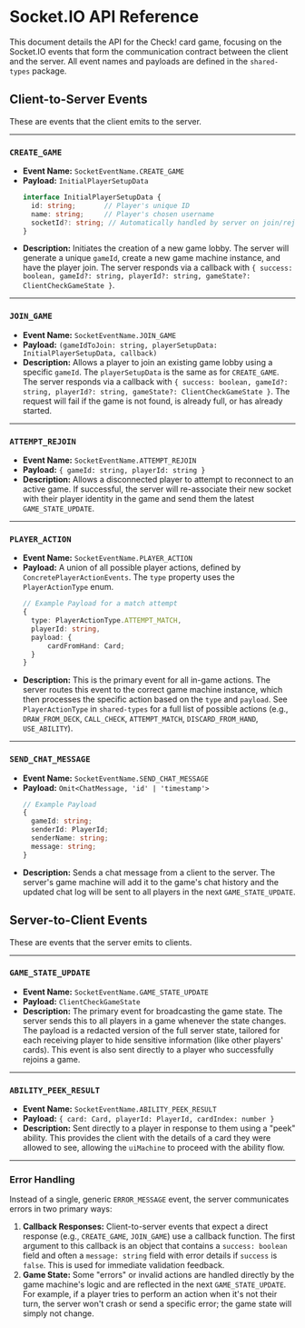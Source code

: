 # Socket.IO API Reference

This document details the API for the Check! card game, focusing on the Socket.IO events that form the communication contract between the client and the server. All event names and payloads are defined in the `shared-types` package.

## Client-to-Server Events

These are events that the client emits to the server.

---

### `CREATE_GAME`

*   **Event Name:** `SocketEventName.CREATE_GAME`
*   **Payload:** `InitialPlayerSetupData`
    ```typescript
    interface InitialPlayerSetupData {
      id: string;       // Player's unique ID
      name: string;     // Player's chosen username
      socketId?: string; // Automatically handled by server on join/rejoin
    }
    ```
*   **Description:** Initiates the creation of a new game lobby. The server will generate a unique `gameId`, create a new game machine instance, and have the player join. The server responds via a callback with `{ success: boolean, gameId?: string, playerId?: string, gameState?: ClientCheckGameState }`.

---

### `JOIN_GAME`

*   **Event Name:** `SocketEventName.JOIN_GAME`
*   **Payload:** `(gameIdToJoin: string, playerSetupData: InitialPlayerSetupData, callback)`
*   **Description:** Allows a player to join an existing game lobby using a specific `gameId`. The `playerSetupData` is the same as for `CREATE_GAME`. The server responds via a callback with `{ success: boolean, gameId?: string, playerId?: string, gameState?: ClientCheckGameState }`. The request will fail if the game is not found, is already full, or has already started.

---

### `ATTEMPT_REJOIN`

*   **Event Name:** `SocketEventName.ATTEMPT_REJOIN`
*   **Payload:** `{ gameId: string, playerId: string }`
*   **Description:** Allows a disconnected player to attempt to reconnect to an active game. If successful, the server will re-associate their new socket with their player identity in the game and send them the latest `GAME_STATE_UPDATE`.

---

### `PLAYER_ACTION`

*   **Event Name:** `SocketEventName.PLAYER_ACTION`
*   **Payload:** A union of all possible player actions, defined by `ConcretePlayerActionEvents`. The `type` property uses the `PlayerActionType` enum.
    ```typescript
    // Example Payload for a match attempt
    {
      type: PlayerActionType.ATTEMPT_MATCH,
      playerId: string,
      payload: {
          cardFromHand: Card;
      }
    }
    ```
*   **Description:** This is the primary event for all in-game actions. The server routes this event to the correct game machine instance, which then processes the specific action based on the `type` and `payload`. See `PlayerActionType` in `shared-types` for a full list of possible actions (e.g., `DRAW_FROM_DECK`, `CALL_CHECK`, `ATTEMPT_MATCH`, `DISCARD_FROM_HAND`, `USE_ABILITY`).

---

### `SEND_CHAT_MESSAGE`

*   **Event Name:** `SocketEventName.SEND_CHAT_MESSAGE`
*   **Payload:** `Omit<ChatMessage, 'id' | 'timestamp'>`
    ```typescript
    // Example Payload
    {
      gameId: string;
      senderId: PlayerId;
      senderName: string;
      message: string;
    }
    ```
*   **Description:** Sends a chat message from a client to the server. The server's game machine will add it to the game's chat history and the updated chat log will be sent to all players in the next `GAME_STATE_UPDATE`.

## Server-to-Client Events

These are events that the server emits to clients.

---

### `GAME_STATE_UPDATE`

*   **Event Name:** `SocketEventName.GAME_STATE_UPDATE`
*   **Payload:** `ClientCheckGameState`
*   **Description:** The primary event for broadcasting the game state. The server sends this to all players in a game whenever the state changes. The payload is a redacted version of the full server state, tailored for each receiving player to hide sensitive information (like other players' cards). This event is also sent directly to a player who successfully rejoins a game.

---

### `ABILITY_PEEK_RESULT`

*   **Event Name:** `SocketEventName.ABILITY_PEEK_RESULT`
*   **Payload:** `{ card: Card, playerId: PlayerId, cardIndex: number }`
*   **Description:** Sent directly to a player in response to them using a "peek" ability. This provides the client with the details of a card they were allowed to see, allowing the `uiMachine` to proceed with the ability flow.

---

### Error Handling

Instead of a single, generic `ERROR_MESSAGE` event, the server communicates errors in two primary ways:
1.  **Callback Responses:** Client-to-server events that expect a direct response (e.g., `CREATE_GAME`, `JOIN_GAME`) use a callback function. The first argument to this callback is an object that contains a `success: boolean` field and often a `message: string` field with error details if `success` is `false`. This is used for immediate validation feedback.
2.  **Game State:** Some "errors" or invalid actions are handled directly by the game machine's logic and are reflected in the next `GAME_STATE_UPDATE`. For example, if a player tries to perform an action when it's not their turn, the server won't crash or send a specific error; the game state will simply not change. 